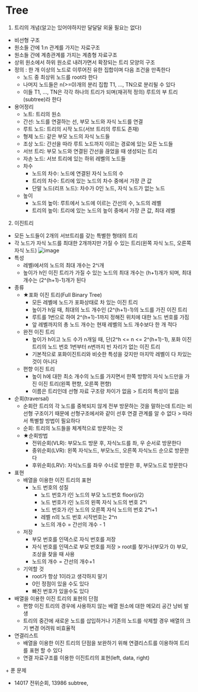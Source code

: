 # Tree
1. 트리의 개념(알고는 있어야하지만 달달달 외울 필요는 없다)
- 비선형 구조
- 원소들 간에 1:n 관계를 가지는 자료구조
- 원소들 간에 계층관계를 가지는 계층형 자료구조
- 상위 원소에서 하위 원소로 내려가면서 확장되는 트리 모양의 구조
- 정의 : 한 개 이상의 노드로 이루어진 유한 집합이며 다음 조건을 만족한다
  - 노드 중 최상위 노드를 root라 한다
  - 나머지 노드들은 n(>=0)개의 분리 집합 T1, ..., TN으로 분리될 수 있다
  - 이들 T1, ..., TN은 각각 하나의 트리가 되며(재귀적 정의) 루트의 부 트리(subtree)라 한다
- 용어정리
  - 노트: 트리의 원소
  - 간선: 노드를 연결하는 선, 부모 노드와 자식 노드를 연결
  - 루트 노드: 트리의 시작 노드(서브 트리의 루트도 존재)
  - 형제 노드: 같은 부모 노드의 자식 노드들
  - 조상 노드: 간선을 따라 루트 노드까지 이르는 경로에 있는 모든 노드들
  - 서브 트리: 부모 노드와 연결된 간선을 끊었을 때 생성되는 트리
  - 자손 노드: 서브 트리에 있는 하위 레벨의 노드들
  - 차수
    - 노드의 차수: 노드에 연결된 자식 노드의 수
    - 트리의 차수: 트리에 있는 노드의 차수 중에서 가장 큰 값
    - 단말 노드(리프 노드): 차수가 0인 노드, 자식 노드가 없는 노드
  - 높이
    - 노드의 높이: 루트에서 노드에 이르는 간선의 수, 노드의 레벨
    - 트리의 높이: 트리에 있는 노드의 높이 중에서 가장 큰 값, 최대 레벨

2. 이진트리
- 모든 노드들이 2개의 서브트리를 갖는 특별한 형태의 트리
- 각 노드가 자식 노드를 최대한 2개까지만 가질 수 있는 트리(왼쪽 자식 노드, 오른쪽 자식 노드)
  ![image](https://user-images.githubusercontent.com/122499274/220488682-1a860625-3f97-45c4-95b0-4cb7077c5e5d.png)
- 특성
  - 레벨i에서의 노드의 최대 개수는 2^i개
  - 높이가 h인 이진 트리가 가질 수 있는 노드의 최대 개수는 (h+1)개가 되며, 최대 개수는 (2^(h+1)-1)개가 된다
- 종류
  - ★포화 이진 트리(Full Binary Tree)
    - 모든 레벨에 노드가 포화상태로 차 있는 이진 트리
    - 높이가 h일 때, 최대의 노드 개수인 (2^(h+1)-1)의 노드를 가진 이진 트리
    - 루트를 1번으로 하여 2^(h+1)-1까지 정해진 위치에 대한 노드 번호를 가짐
    - 앞 레벨까지의 총 노드 개수는 현재 레벨의 노드 개수보다 한 개 적다
  - 완전 이진 트리
    - 높이가 h이고 노드 수가 n개일 때, 단(2^h <= n <= 2^(h+1)-1), 포화 이진 트리의 노드 번호 1번부터 n번까지 빈 자리가 없는 이진 트리
    - 기본적으로 포화이진트리와 비슷한 특성을 갖지만 마지막 레벨이 다 차있는 것이 아니다
  - 편향 이진 트리
    - 높이 h에 대한 최소 개수의 노드를 가지면서 한쪽 방향의 자식 노드만을 가진 이진 트리(왼쪽 편향, 오른쪽 편향)
    - 이름은 트리인데 선형 자료 구조랑 차이가 없음 > 트리의 특성이 없음
- 순회(traversal)
  - 순회란 트리의 각 노드를 중복되지 않게 전부 방문하는 것을 말하는데 트리는 비 선형 구조이기 때문에 선형구조에서와 같이 선후 연결 관계를 알 수 없다 > 따라서 특별할 방법이 필요하다
  - 순회: 트리의 노드들을 체계적으로 방문하는 것
  - ★순회방법
    - 전위순회(VLR): 부모노드 방문 후, 자식노드를 좌, 우 순서로 방문한다
    - 중위순회(LVR): 왼쪽 자식노드, 부모노드, 오른쪽 자식노드 순으로 방문한다
    - 후위순회(LRV): 자식노드를 좌우 수너로 방문한 후, 부모노드로 방문한다
- 표현
  - 배열을 이용한 이진 트리의 표현
    - 노드 번호의 성질
      - 노드 번호가 i인 노드의 부모 노드번호 floor(i/2) 
      - 노드 번호가 i인 노드의 왼쪽 자식 노드의 번호 2*i
      - 노드 번호가 i인 노드의 오른쪽 자식 노드의 번호 2*i+1
      - 레벨 n의 노드 번호 시작번호는 2^n
      - 노드의 개수 = 간선의 개수 - 1
  - 저장
    - 부모 번호를 인덱스로 자식 번호를 저장
    - 자식 번호를 인덱스로 부모 번호를 저장 > root를 찾거나(부모가 0) 부모, 조상을 찾을 때 사용
    - 노드의 개수 = 간선의 개수+1
  - 기억할 것
    - root가 항상 1이라고 생각하지 말기
    - 0인 정점이 있을 수도 있다
    - 빠진 번호가 있을수도 있다
- 배열을 이용한 이진 트리의 표현의 단점
  - 편향 이진 트리의 경우에 사용하지 않는 배열 원소에 대한 메모리 공간 낭비 발생
  - 트리의 중간에 새로운 노드를 삽입하거나 기존의 노드를 삭제할 경우 배열의 크기 변경 어려워 비효율적
- 연결리스트
  - 배열을 이용한 이진 트리의 단점을 보완하기 위해 연결리스트를 이용하여 트리를 표현 할 수 있다
  - 연결 자료구조를 이용한 이진트리의 표현(left, data, right)


\+ 푼 문제
- 14017 전위순회, 13986 subtree, 
